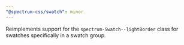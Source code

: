 ```yaml
---
"@spectrum-css/swatch": minor
---
```


Reimplements support for the `spectrum-Swatch--lightBorder` class for swatches specifically in a swatch group.
